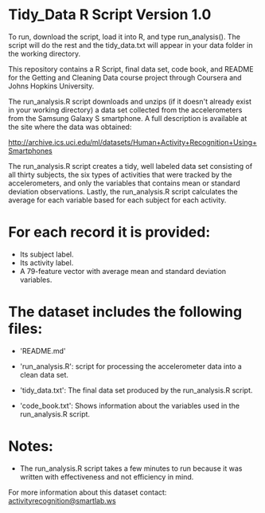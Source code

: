 Tidy_Data R Script
Version 1.0
=========

To run, download the script, load it into R, and type run_analysis().  The script will do the rest and the tidy_data.txt will appear in your data folder in the working directory.

This repository contains a R Script, final data set, code book, and README for the Getting and Cleaning Data course project through Coursera and Johns Hopkins University.

The run_analysis.R script downloads and unzips (if it doesn't already exist in your working directory) a data set collected from the accelerometers from the Samsung Galaxy S smartphone. A full description is available at the site where the data was obtained:

http://archive.ics.uci.edu/ml/datasets/Human+Activity+Recognition+Using+Smartphones

The run_analysis.R script creates a tidy, well labeled data set consisting of all thirty subjects, the six types of activities that were tracked by the accelerometers, and only the variables that contains mean or standard deviation observations.  Lastly, the run_analysis.R script calculates the average for each variable based for each subject for each activity.

For each record it is provided:
======================================

- Its subject label. 
- Its activity label. 
- A 79-feature vector with average mean and standard deviation variables.

The dataset includes the following files:
=========================================

- 'README.md'

- 'run_analysis.R': script for processing the accelerometer data into a clean data set.

- 'tidy_data.txt': The final data set produced by the run_analysis.R script.

- 'code_book.txt': Shows information about the variables used in the run_analysis.R script.

Notes: 
======
- The run_analysis.R script takes a few minutes to run because it was written with effectiveness and not efficiency in mind.

For more information about this dataset contact: activityrecognition@smartlab.ws
